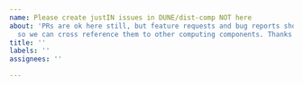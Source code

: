 ```yaml
---
name: Please create justIN issues in DUNE/dist-comp NOT here
about: 'PRs are ok here still, but feature requests and bug reports should go in DUNE/dist-comp
  so we can cross reference them to other computing components. Thanks :) '
title: ''
labels: ''
assignees: ''

---
```



